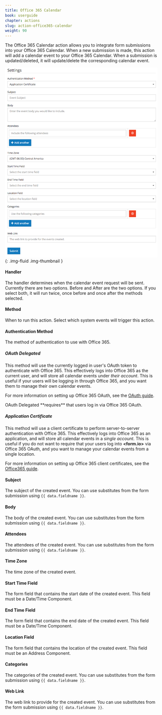 ```yaml
---
title: Office 365 Calendar
book: userguide
chapter: actions
slug: action-office365-calendar
weight: 90
---
```

The Office 365 Calendar action allows you to integrate form submissions into your Office 365 Calendar. When a new submission is made, this action will add a calendar event to your Office 365 Calendar. When a submission is updated/deleted, it will update/delete the corresponding calendar event.

![](/assets/img/action-office365-calendar.png){: .img-fluid .img-thumbnail }

#### Handler

The handler determines when the calendar event request will be sent. Currently there are two options. Before and After are the two options. If you select both, it will run twice, once before and once after the methods selected.

#### Method

When to run this action. Select which system events will trigger this action.

#### Authentication Method

The method of authentication to use with Office 365.

##### OAuth Delegated

This method will use the currently logged in user's OAuth token to authenticate with Office 365. This effectively logs into Office 365 as the current user, and will store all calendar events under *their account*. This is useful if your users will be logging in through Office 365, and you want them to manage their own calendar events.

For more information on setting up Office 365 OAuth, see the [OAuth guide](/developer/integrations/oauth/).

<p class="note" markdown="1">OAuth Delegated **requires** that users log in via Office 365 OAuth.</p>

##### Application Certificate

This method will use a client certificate to perform server-to-server authentication with Office 365. This effectively logs into Office 365 as an application, and will store all calendar events in a *single account*. This is useful if you do not want to require that your users log into **&lt;<span class="text-primary">form</span>.<span class="text-secondary">io</span>&gt;** via Office 365 OAuth, and you want to manage your calendar events from a single location.

For more information on setting up Office 365 client certificates, see the [Office365 guide](/developer/integrations/office365/).

#### Subject

The subject of the created event. You can use substitutes from the form submission using `{{ data.fieldname }}`.

#### Body

The body of the created event. You can use substitutes from the form submission using `{{ data.fieldname }}`.

#### Attendees

The attendees of the created event. You can use substitutes from the form submission using `{{ data.fieldname }}`.

#### Time Zone

The time zone of the created event.

#### Start Time Field

The form field that contains the start date of the created event. This field must be a Date/Time Component.

#### End Time Field

The form field that contains the end date of the created event. This field must be a Date/Time Component.

#### Location Field

The form field that contains the location of the created event. This field must be an Address Component.

#### Categories

The categories of the created event. You can use substitutes from the form submission using `{{ data.fieldname }}`.

#### Web Link

The web link to provide for the created event. You can use substitutes from the form submission using `{{ data.fieldname }}`.
